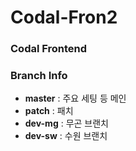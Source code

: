 # Codal-Fron2
### Codal Frontend


### Branch Info
- **master** : 주요 세팅 등 메인
- **patch** : 패치
- **dev-mg** : 무곤 브랜치
- **dev-sw** : 수원 브랜치
 

